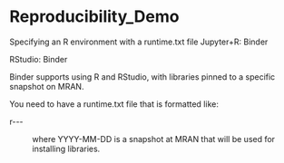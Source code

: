 # Reproducibility_Demo

Specifying an R environment with a runtime.txt file
Jupyter+R: Binder

RStudio: Binder

Binder supports using R and RStudio, with libraries pinned to a specific snapshot on MRAN.

You need to have a runtime.txt file that is formatted like:

r-<YYYY>-<MM>-<DD>
where YYYY-MM-DD is a snapshot at MRAN that will be used for installing libraries.
